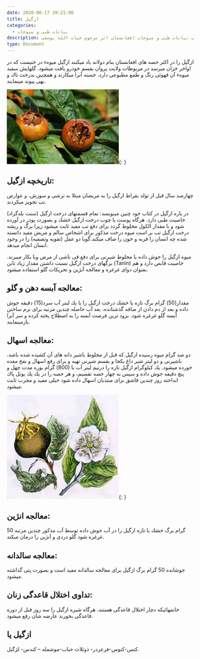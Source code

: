 ```yaml
---
date: 2020-06-17 20:21:00
title: ازگیل
categories:
  - نباتات طبی و میوجات
description: معرفی ازگیل از کتاب نباتات طبی و میوجات افغانستان اثر مرحوم حیات الله یوسفی
type: Document
---
```


ازگیل را در اكثر حصه های افغانستان بنام دولانه یاد ميكنند ازگیل میوهء در ختیست كه در اواخر خزان میرسد در مربوطات ولایت پروان بقسم خودرو یافت ميشود. گلهایش سفید میوهء آن قهوئی رنگ و طمع مطبوعی دارد، خسته آنرا ميكارند و همچنین بدرخت ناك و بهی پیوند مینمایند.

![](/uploads/ازگیل.jpg){: }

## تاریخچه ازگیل:

چهارصد سال قبل از تولد بقراط ازگیل را به مریضان مبتلا به ترشی و سوزش، و عوارض تب تجویز میكردند.

(سنت بلدگراد) در باره ازگیل در كتاب خود چنین مینویسد: تمام قسمتهای درخت ازگيل خاصیت طبی دارد. هرگاه پوست یا چوب درخت ازگيل خشك و بصورت پودر در آورده شود و با مقدار الكول مخلوط گردد برای دفع تب مفيد ثابت ميشود زيرا برگ و ريشه درخت ازگيل تب بر است ميوه درخت مذكور برای اشخاص سالم و مريض مفيد دانسته شده چه انسان را فربه و خون را صاف ميكند.گويا دو عمل (تقويه وتصفيه) را در وجود انسان انجام ميدهد.

ميوه ازگيل را جوش داده با مخلوط شيرنی برای دفع قی ناشی از مرض وبا بكار ميبرند. برگهای درخت ازگيل نسبت داشتن مقدار زياد تانن (Tanin) خاصيت قابص دارد و هم بعنوان دوای غرغره و معالجه آنژين و تحريكات گلو استفاده ميشود.

## معالجه آبسه دهن و گلو:

مقدار(50) گرام برگ تازه يا خشك درخت ازگيل را با يك ليتر آب سرد(15) دقيقه جوش داده و بعد از دم دادن از صافه گذشتانده، بعد آب حاصله چندين مرتبه برای نرم ساختن آبسه گلو غرغره شود. بزود ترين فرصت آبسه را به اصطلاح پخته كرده و سر آنرا بازمينمايند.

## معالجه اسهال:

دو صد گرام ميوه رسيده ازگيل كه قبل از مخلوط باشير دانه های آن كشيده شده باشد، باشيرنی و دو لیتر شیر داغ يكجا و بقسم شيرنی تهيه و برای رفع اسهال و نفخ معده خورده ميشود. يك كيلوگرام ازگيل تازه را درنيم ليتر آب با (800) گرام بوره مدت چهل و پنچ دقيقه جوش داده و سپس به چهار حصه تقسيم، و هر حصه را در يك يك بوتل پاك انداخته روز چندين قاشق برای مبتديان اسهال داده شود خيلی مفيد و مجرب ثابت ميشود.

![](/uploads/azgil.jpg){: }

## معالجه انژين:

50 گرام برگ خشك يا تازه ازگيل را در آب جوش داده توسط آب مذكور چندين مرتبه غرغره شود گلو دردی و آنژين را درمان ميكند.

## معالجه سالدانه:

جوشانده 50 گرام برگ ازگيل برای معالجه سالدانه مفيد است و بصورت پتی گذاشته ميشود.

## تداوی اختلال قاعدگی زنان:

خانمهائيكه دچار اختلال قاعدگی هستند، هرگاه شيره ازگيل را سه روز قبل از دوره قاعدگی بخورند عارضه شان رفع ميشود.

## ازگیل يا

كنس-كنوس-فرعردر- ذوثلاث حباب-موشمله – كندس- لژگيل.